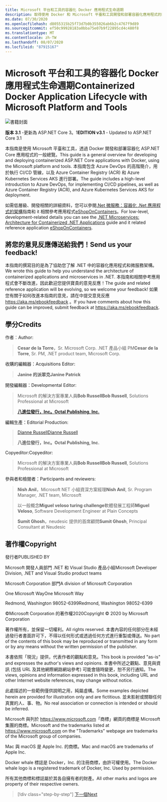 ```yaml
---
title: Microsoft 平台和工具的容器化 Docker 應用程式生命週期
description: 取得使用 Docker 和 Microsoft 平臺和工具開發和部署容器化應用程式的開發和部署流程概要。
ms.date: 07/30/2020
ms.openlocfilehash: d8055315b25f73d7b0b355026ab6b2c4767f9d89
ms.sourcegitcommit: ef50c99928183a0bba75e07b9f22895cd4c480f8
ms.translationtype: MT
ms.contentlocale: zh-TW
ms.lasthandoff: 08/07/2020
ms.locfileid: "87915167"
---
```

# <a name="containerized-docker-application-lifecycle-with-microsoft-platform-and-tools"></a><span data-ttu-id="9182f-103">Microsoft 平台和工具的容器化 Docker 應用程式生命週期</span><span class="sxs-lookup"><span data-stu-id="9182f-103">Containerized Docker Application Lifecycle with Microsoft Platform and Tools</span></span>

![書籍封面](./media/devops-book-cover-large-we.png)

<span data-ttu-id="9182f-105">**版本 3.1** -更新為 ASP.NET Core 3。1</span><span class="sxs-lookup"><span data-stu-id="9182f-105">**EDITION v3.1** - Updated to ASP.NET Core 3.1</span></span>

<span data-ttu-id="9182f-106">本指南是使用 Microsoft 平臺和工具，透過 Docker 開發和部署容器化 ASP.NET Core 應用程式的一般總覽。</span><span class="sxs-lookup"><span data-stu-id="9182f-106">This guide is a general overview for developing and deploying containerized ASP.NET Core applications with Docker, using the Microsoft platform and tools.</span></span> <span data-ttu-id="9182f-107">本指南包含 Azure DevOps 的高階簡介，用於執行 CI/CD 管線，以及 Azure Container Registry (ACR) 和 Azure Kubernetes Services AKS 進行部署。</span><span class="sxs-lookup"><span data-stu-id="9182f-107">The guide includes a high-level introduction to Azure DevOps, for implementing CI/CD pipelines, as well as Azure Container Registry (ACR), and Azure Kubernetes Services AKS for deployment.</span></span>

<span data-ttu-id="9182f-108">如需低層級、開發相關的詳細資料，您可以參閱[.Net 微服務：容器化 .Net 應用程式的架構](https://docs.microsoft.com/dotnet/architecture/microservices/)指南和 it 相關參考應用程式[eShopOnContainers](https://github.com/dotnet-architecture/eShopOnContainers)。</span><span class="sxs-lookup"><span data-stu-id="9182f-108">For low-level, development-related details you can see the [.NET Microservices: Architecture for Containerized .NET Applications](https://docs.microsoft.com/dotnet/architecture/microservices/) guide and it related reference application [eShopOnContainers](https://github.com/dotnet-architecture/eShopOnContainers).</span></span>

## <a name="send-us-your-feedback"></a><span data-ttu-id="9182f-109">將您的意見反應傳送給我們！</span><span class="sxs-lookup"><span data-stu-id="9182f-109">Send us your feedback!</span></span>

<span data-ttu-id="9182f-110">本指南的撰寫目的是為了協助您了解 .NET 中的容器化應用程式和微服務架構。</span><span class="sxs-lookup"><span data-stu-id="9182f-110">We wrote this guide to help you understand the architecture of containerized applications and microservices in .NET.</span></span> <span data-ttu-id="9182f-111">本指南和相關參考應用程式會不斷改進，因此歡迎您提供寶貴的意見反應！</span><span class="sxs-lookup"><span data-stu-id="9182f-111">The guide and related reference application will be evolving, so we welcome your feedback!</span></span> <span data-ttu-id="9182f-112">如果您有關于如何改進本指南的意見，請在中提交意見反應 <https://aka.ms/ebookfeedback> 。</span><span class="sxs-lookup"><span data-stu-id="9182f-112">If you have comments about how this guide can be improved, submit feedback at <https://aka.ms/ebookfeedback>.</span></span>

## <a name="credits"></a><span data-ttu-id="9182f-113">學分</span><span class="sxs-lookup"><span data-stu-id="9182f-113">Credits</span></span>

<span data-ttu-id="9182f-114">作者︰</span><span class="sxs-lookup"><span data-stu-id="9182f-114">Author:</span></span>

> <span data-ttu-id="9182f-115">**Cesar de la Torre**，Sr. Microsoft Corp. .NET 產品小組 PM</span><span class="sxs-lookup"><span data-stu-id="9182f-115">**Cesar de la Torre**, Sr. PM, .NET product team, Microsoft Corp.</span></span>

<span data-ttu-id="9182f-116">收購的編輯器：</span><span class="sxs-lookup"><span data-stu-id="9182f-116">Acquisitions Editor:</span></span>

> <span data-ttu-id="9182f-117">**Janine 的派翠克**</span><span class="sxs-lookup"><span data-stu-id="9182f-117">**Janine Patrick**</span></span>

<span data-ttu-id="9182f-118">開發編輯器：</span><span class="sxs-lookup"><span data-stu-id="9182f-118">Developmental Editor:</span></span>

> <span data-ttu-id="9182f-119">Microsoft 的解決方案專業人員**Bob Russell**</span><span class="sxs-lookup"><span data-stu-id="9182f-119">**Bob Russell**, Solutions Professional at Microsoft</span></span>
>
> [<span data-ttu-id="9182f-120">**八進位發行，Inc。**</span><span class="sxs-lookup"><span data-stu-id="9182f-120">**Octal Publishing, Inc.**</span></span>](http://www.octalpub.com/)

<span data-ttu-id="9182f-121">編輯生產：</span><span class="sxs-lookup"><span data-stu-id="9182f-121">Editorial Production:</span></span>

> [<span data-ttu-id="9182f-122">Dianne Russell</span><span class="sxs-lookup"><span data-stu-id="9182f-122">Dianne Russell</span></span>](http://www.octalpub.com/)
>
> <span data-ttu-id="9182f-123">**八進位發行，Inc。**</span><span class="sxs-lookup"><span data-stu-id="9182f-123">**Octal Publishing, Inc.**</span></span>

<span data-ttu-id="9182f-124">Copyeditor:</span><span class="sxs-lookup"><span data-stu-id="9182f-124">Copyeditor:</span></span>

> <span data-ttu-id="9182f-125">Microsoft 的解決方案專業人員**Bob Russell**</span><span class="sxs-lookup"><span data-stu-id="9182f-125">**Bob Russell**, Solutions Professional at Microsoft</span></span>

<span data-ttu-id="9182f-126">參與者和檢閱者：</span><span class="sxs-lookup"><span data-stu-id="9182f-126">Participants and reviewers:</span></span>

> <span data-ttu-id="9182f-127">**Nish Anil**，Microsoft NET 小組資深方案經理</span><span class="sxs-lookup"><span data-stu-id="9182f-127">**Nish Anil**, Sr. Program Manager, .NET team, Microsoft</span></span>
>
> <span data-ttu-id="9182f-128">以一般概念**Miguel veloso turing challenge**軟體發展工程師</span><span class="sxs-lookup"><span data-stu-id="9182f-128">**Miguel Veloso**, Software Development Engineer at Plain Concepts</span></span>
>
> <span data-ttu-id="9182f-129">**Sumit Ghosh**，neudesic 提供的首席顧問</span><span class="sxs-lookup"><span data-stu-id="9182f-129">**Sumit Ghosh**, Principal Consultant at Neudesic</span></span>

## <a name="copyright"></a><span data-ttu-id="9182f-130">著作權</span><span class="sxs-lookup"><span data-stu-id="9182f-130">Copyright</span></span>

<span data-ttu-id="9182f-131">發行者</span><span class="sxs-lookup"><span data-stu-id="9182f-131">PUBLISHED BY</span></span>

<span data-ttu-id="9182f-132">Microsoft 開發人員部門 .NET 和 Visual Studio 產品小組</span><span class="sxs-lookup"><span data-stu-id="9182f-132">Microsoft Developer Division, .NET and Visual Studio product teams</span></span>

<span data-ttu-id="9182f-133">Microsoft Corporation 部門</span><span class="sxs-lookup"><span data-stu-id="9182f-133">A division of Microsoft Corporation</span></span>

<span data-ttu-id="9182f-134">One Microsoft Way</span><span class="sxs-lookup"><span data-stu-id="9182f-134">One Microsoft Way</span></span>

<span data-ttu-id="9182f-135">Redmond, Washington 98052-6399</span><span class="sxs-lookup"><span data-stu-id="9182f-135">Redmond, Washington 98052-6399</span></span>

<span data-ttu-id="9182f-136">&copy;Microsoft Corporation 的著作權2020</span><span class="sxs-lookup"><span data-stu-id="9182f-136">Copyright &copy; 2020 by Microsoft Corporation</span></span>

<span data-ttu-id="9182f-137">著作權所有，並保留一切權利。</span><span class="sxs-lookup"><span data-stu-id="9182f-137">All rights reserved.</span></span> <span data-ttu-id="9182f-138">本書內容的任何部分在未經過發行者書面許可下，不得以任何形式或透過任何方式進行重製或傳送。</span><span class="sxs-lookup"><span data-stu-id="9182f-138">No part of the contents of this book may be reproduced or transmitted in any form or by any means without the written permission of the publisher.</span></span>

<span data-ttu-id="9182f-139">本書依照「現況」提供，代表作者的觀點和意見。</span><span class="sxs-lookup"><span data-stu-id="9182f-139">This book is provided "as-is" and expresses the author's views and opinions.</span></span> <span data-ttu-id="9182f-140">本書中所述之觀點、意見與資訊 (包括 URL 及其他網際網路網站參考) 可能會隨時變更，恕不另行通知。</span><span class="sxs-lookup"><span data-stu-id="9182f-140">The views, opinions and information expressed in this book, including URL and other Internet website references, may change without notice.</span></span>

<span data-ttu-id="9182f-141">此處描述的一些範例僅供說明之用，純屬虛構。</span><span class="sxs-lookup"><span data-stu-id="9182f-141">Some examples depicted herein are provided for illustration only and are fictitious.</span></span> <span data-ttu-id="9182f-142">並未影射或關聯任何真實的人、事、物。</span><span class="sxs-lookup"><span data-stu-id="9182f-142">No real association or connection is intended or should be inferred.</span></span>

<span data-ttu-id="9182f-143">Microsoft 與列於 <https://www.microsoft.com>「商標」網頁的商標是 Microsoft 集團的商標。</span><span class="sxs-lookup"><span data-stu-id="9182f-143">Microsoft and the trademarks listed at <https://www.microsoft.com> on the "Trademarks" webpage are trademarks of the Microsoft group of companies.</span></span>

<span data-ttu-id="9182f-144">Mac 與 macOS 是 Apple Inc. 的商標。</span><span class="sxs-lookup"><span data-stu-id="9182f-144">Mac and macOS are trademarks of Apple Inc.</span></span>

<span data-ttu-id="9182f-145">Docker whale 標誌是 Docker，Inc. 的注冊商標，由許可權使用。</span><span class="sxs-lookup"><span data-stu-id="9182f-145">The Docker whale logo is a registered trademark of Docker, Inc. Used by permission.</span></span>

<span data-ttu-id="9182f-146">所有其他商標和標誌屬於其各自擁有者的財產。</span><span class="sxs-lookup"><span data-stu-id="9182f-146">All other marks and logos are property of their respective owners.</span></span>

>[!div class="step-by-step"]
>[<span data-ttu-id="9182f-147">下一個</span><span class="sxs-lookup"><span data-stu-id="9182f-147">Next</span></span>](introduction-to-containers-and-docker.md)
